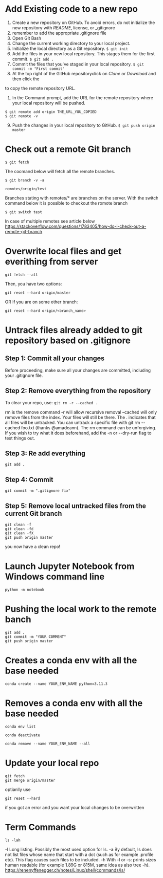 Add Existing code to a new repo
===== 


1. Create a new repository on GitHub. To avoid errors, do not initialize the new repository with _README_, license, or _gitignore
1. remember to add the appropriate .gitignore file
1. Open Git Bash
1. Change the current working directory to your local project.
1. Initialize the local directory as a Git repository.
 `$ git init`
1. Add the files in your new local repository. This stages them for the first commit.
`$ git add .`
1. Commit the files that you've staged in your local repository.
`$ git commit -m "First commit"`
1. At the top right of the GitHub repositoryclick on _Clone or Download_ and then click the 

to copy the remote repository URL.

1. In the Command prompt, add the URL for the remote repository where your local repository will be pushed.
```
$ git remote add origin THE_URL_YOU_COPIED
$ git remote -v
```
9. Push the changes in your local repository to GitHub.
`$ git push origin master`

Check out a remote Git branch
===== 


```
$ git fetch
```

The coomand below will fetch all the remote branches. 
```
$ git branch -v -a

remotes/origin/test
```

Branches stating with remotes/* are branches on the server. 
With the switch command below it is possible to checkout the romote branch

```
$ git switch test
```

In case of multiple remotes see article below https://stackoverflow.com/questions/1783405/how-do-i-check-out-a-remote-git-branch

Overwrite local files and get everithing from server
==
`git fetch --all`

Then, you have two options:

`git reset --hard origin/master`

OR If you are on some other branch:

`git reset --hard origin/<branch_name>`

Untrack files already added to git repository based on .gitignore
==

Step 1: Commit all your changes
-
Before proceeding, make sure all your changes are committed, including your .gitignore file.

Step 2: Remove everything from the repository
-
To clear your repo, use:
`git rm -r --cached .`

rm is the remove command
-r will allow recursive removal
–cached will only remove files from the index. Your files will still be there.
The . indicates that all files will be untracked. You can untrack a specific file with git rm --cached foo.txt (thanks @amadeann).
The rm command can be unforgiving. If you wish to try what it does beforehand, add the -n or --dry-run flag to test things out.

Step 3: Re add everything
- 
`git add .`

Step 4: Commit
-

`git commit -m ".gitignore fix"`

Step 5: Remove local untracked files from the current Git branch
-

```
git clean -f
git clean -fd
git clean -fX
git push origin master
```


you now have a clean repo!
 
Launch Jupyter Notebook from Windows command line
===== 
```python -m notebook```

Pushing the local work to the remote banch
===== 
```
git add .
git commit -m "YOUR COMMENT"
git push origin master
```


Creates a conda env with all the base needed
===== 
```
conda create --name YOUR_ENV_NAME python=3.11.3
```


Removes a conda env with all the base needed
=====
```
conda env list
```
```
conda deactivate
```
```
conda remove --name YOUR_ENV_NAME --all
```

Update your local repo
===== 
```
git fetch
git merge origin/master
```
optianlly use 
```
git reset --hard
```
if you got an error and you want your local changes to be overwritten

Term Commands
===== 


```
ls -lah
```
-l
Long listing. Possibly the most used option for ls.
-a
	By default, ls does not list files whose name that start with a dot (such as for example .profile etc). This flag causes such files to be included.
-h
With -l or -s: prints sizes human readable (for example 1.89G or 815M, same idea as also tree -h).
https://renenyffenegger.ch/notes/Linux/shell/commands/ls/

